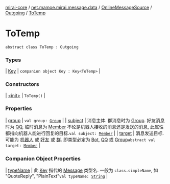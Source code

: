 [mirai-core](../../../../index.md) / [net.mamoe.mirai.message.data](../../../index.md) / [OnlineMessageSource](../../index.md) / [Outgoing](../index.md) / [ToTemp](./index.md)

# ToTemp

`abstract class ToTemp : Outgoing`

### Types

| [Key](-key/index.md) | `companion object Key : Key<ToTemp>` |

### Constructors

| [&lt;init&gt;](-init-.md) | `ToTemp()` |

### Properties

| [group](group.md) | `val group: `[`Group`](../../../../net.mamoe.mirai.contact/-group/index.md) |
| [subject](subject.md) | 消息主体. 群消息时为 [Group](../../../../net.mamoe.mirai.contact/-group/index.md). 好友消息时为 [QQ](../../../../net.mamoe.mirai.contact/-q-q/index.md), 临时消息为 [Member](../../../../net.mamoe.mirai.contact/-member/index.md) 不论是机器人接收的消息还是发送的消息, 此属性都指向机器人能进行回复的目标.`val subject: `[`Member`](../../../../net.mamoe.mirai.contact/-member/index.md) |
| [target](target.md) | 消息发送目标. 可能为 [机器人](../../../../net.mamoe.mirai/-bot/index.md) 或 [好友](../../../../net.mamoe.mirai.contact/-q-q/index.md) 或 [群](../../../../net.mamoe.mirai.contact/-group/index.md). 即类型必定为 [Bot](../../../../net.mamoe.mirai/-bot/index.md), [QQ](../../../../net.mamoe.mirai.contact/-q-q/index.md) 或 [Group](../../../../net.mamoe.mirai.contact/-group/index.md)`abstract val target: `[`Member`](../../../../net.mamoe.mirai.contact/-member/index.md) |

### Companion Object Properties

| [typeName](type-name.md) | 此 [Key](../../../-message/-key/index.md) 指代的 [Message](../../../-message/index.md) 类型名. 一般为 `class.simpleName`, 如 "QuoteReply", "PlainText"`val typeName: `[`String`](https://kotlinlang.org/api/latest/jvm/stdlib/kotlin/-string/index.html) |

